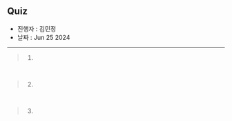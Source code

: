 ## Quiz

- 진행자 : 김민정
- 날짜 : Jun 25 2024 <!-- e.g. Aug 4 2023 -->

---

<!--
1. 질문은 이해하기 쉽고 명확하게 적는다.
2. 문제는 아래의 예시를 참고해 작성한다.
3. 문제의 정답은 주석으로 표기한다.
-->

> 1. 

<!--

-->

<br/>

> 2. 

<!--

-->

<br/>

> 3.

<!--

-->
